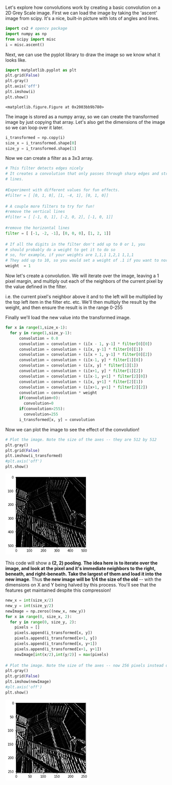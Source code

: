 
Let's explore how convolutions work by creating a basic convolution on a 2D Grey Scale image. First we can load the image by taking the 'ascent' image from scipy. It's a nice, built-in picture with lots of angles and lines. 


```python
import cv2 # opencv package
import numpy as np
from scipy import misc
i = misc.ascent()
```

Next, we can use the pyplot library to draw the image so we know what it looks like.


```python
import matplotlib.pyplot as plt
plt.grid(False)
plt.gray()
plt.axis('off')
plt.imshow(i)
plt.show()
```


    <matplotlib.figure.Figure at 0x2003bb9b780>


The image is stored as a numpy array, so we can create the transformed image by just copying that array. Let's also get the dimensions of the image so we can loop over it later. 


```python
i_transformed = np.copy(i)
size_x = i_transformed.shape[0]
size_y = i_transformed.shape[1]
```

Now we can create a filter as a 3x3 array. 


```python
# This filter detects edges nicely
# It creates a convolution that only passes through sharp edges and straight
# lines.

#Experiment with different values for fun effects.
#filter = [ [0, 1, 0], [1, -4, 1], [0, 1, 0]]

# A couple more filters to try for fun!
#remove the vertical lines
#filter = [ [-1, 0, 1], [-2, 0, 2], [-1, 0, 1]]

#remove the horizontal lines
filter = [ [-1, -2, -1], [0, 0, 0], [1, 2, 1]]

# If all the digits in the filter don't add up to 0 or 1, you 
# should probably do a weight to get it to do so
# so, for example, if your weights are 1,1,1 1,2,1 1,1,1
# They add up to 10, so you would set a weight of .1 if you want to normalize them
weight  = 1
```

Now let's create a convolution. We will iterate over the image, leaving a 1 pixel margin, and multiply out each of the neighbors of the current pixel by the value defined in the filter. 

i.e. the current pixel's neighbor above it and to the left will be multiplied by the top left item in the filter etc. etc. We'll then multiply the result by the weight, and then ensure the result is in the range 0-255

Finally we'll load the new value into the transformed image. 


```python
for x in range(1,size_x-1):
  for y in range(1,size_y-1):
      convolution = 0.0
      convolution = convolution + (i[x - 1, y-1] * filter[0][0])
      convolution = convolution + (i[x, y-1] * filter[0][1])
      convolution = convolution + (i[x + 1, y-1] * filter[0][2])
      convolution = convolution + (i[x-1, y] * filter[1][0])
      convolution = convolution + (i[x, y] * filter[1][1])
      convolution = convolution + (i[x+1, y] * filter[1][2])
      convolution = convolution + (i[x-1, y+1] * filter[2][0])
      convolution = convolution + (i[x, y+1] * filter[2][1])
      convolution = convolution + (i[x+1, y+1] * filter[2][2])
      convolution = convolution * weight
      if(convolution<0):
        convolution=0
      if(convolution>255):
        convolution=255
      i_transformed[x, y] = convolution
```

Now we can plot the image to see the effect of the convolution!


```python
# Plot the image. Note the size of the axes -- they are 512 by 512
plt.gray()
plt.grid(False)
plt.imshow(i_transformed)
#plt.axis('off')
plt.show()   
```


![png](output_11_0.png)


This code will show a __(2, 2) pooling__. __The idea here is to iterate over the image, and look at the pixel and it's immediate neighbors to the right, beneath, and right-beneath. Take the largest of them and load it into the new image__. Thus __the new image will be 1/4 the size of the old__ -- with the dimensions on X and Y being halved by this process. You'll see that the features get maintained despite this compression!


```python
new_x = int(size_x/2)
new_y = int(size_y/2)
newImage = np.zeros((new_x, new_y))
for x in range(0, size_x, 2):
  for y in range(0, size_y, 2):
    pixels = []
    pixels.append(i_transformed[x, y])
    pixels.append(i_transformed[x+1, y])
    pixels.append(i_transformed[x, y+1])
    pixels.append(i_transformed[x+1, y+1])
    newImage[int(x/2),int(y/2)] = max(pixels)

# Plot the image. Note the size of the axes -- now 256 pixels instead of 512
plt.gray()
plt.grid(False)
plt.imshow(newImage)
#plt.axis('off')
plt.show()
```


![png](output_13_0.png)

